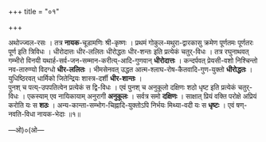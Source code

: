 +++
title = "०१"

+++

अथोज्ज्वल-रसः । तत्र **नायक**-चूडामणिः श्री-कृष्णः । प्रथमं गोकुल-मथुरा-द्वारकासु क्रमेण पूर्णतमः पूर्णतरः पूर्ण इति त्रिविधः । धीरोदात्तः धीर-ललितः धीरोद्धतः धीर-शन्तः इति प्रत्येकं चतुर्-विधः । तत्र रघुनाथवत् गम्भीरो विनयी यथार्ह-सर्व-जन-सम्मान-करीत्य्-आदि-गुणवान् **धीरोदात्तः** । कन्दर्पवत् प्रेयसी-वशो निश्चिन्तो नव-तारुण्यो विदग्धो **धीर-ललितः** । भीमसेनवत् उद्धत आत्म-श्लाघ-रोष-कैतवादि-गुण-युक्तो **धीरोद्धतः** । युधिष्ठिरवत् धार्मिको जितेन्द्रियः शास्त्र-दर्शी **धीर-शान्तः** ।  
पुनश् च पत्य्-उपपतित्वेन प्रत्येकं स द्वि-विधः । एवं पुनश् च अनुकूलो दक्षिणः शठो धृष्ट इति प्रत्येकं चतुर्-विधः । एकस्याम् एव नायिकायाम् अनुरागी **अनुकूलः** । सर्वत्र समो **दक्षिणः** ।  साक्षात् प्रियं वक्ति परोक्षे अप्रियं करोति यः स **शठः** । अन्य-कान्ता-सम्भोग-चिह्नादि-युक्तोऽपि निर्भयः मिथ्या-वदी यः स **धृष्टः** । एवं षण्-नवति-विधा नायक-भेदाः ॥१॥

—ओ)०(ओ—
